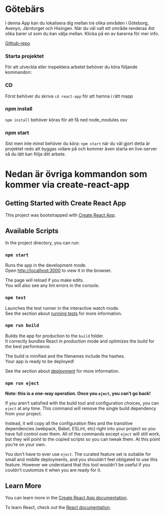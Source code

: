 # Götebärs
I denna App kan du lokalisera dig mellan tre olika områden i Göteborg, Avenyn, Järntorget och Hisingen. 
När du väl valt ett område renderas 4st olika barer ut som du kan välja mellan. Klicka på en av barerna för mer info. 

[Github-repo](https://github.com/Browbeans/Project-PHO)
### Starta projektet 
För att utveckla eller inspektera arbetet behöver du köra följande kommandon: 


### CD 

Först behöver du skriva `cd react-app` 
för att hamna i rätt mapp
### npm install 
`npm install` behöver köras för att få ned node_modules osv

### npm start
Sist men inte minst behöver du köra: 
`npm start` när du väl gjort detta är projektet redo att byggas vidare på och kommer även starta en live-server så du lätt kan följa ditt arbete. 






# Nedan är övriga kommandon som kommer via create-react-app

## Getting Started with Create React App

This project was bootstrapped with [Create React App](https://github.com/facebook/create-react-app).

## Available Scripts

In the project directory, you can run:

### `npm start`

Runs the app in the development mode.\
Open [http://localhost:3000](http://localhost:3000) to view it in the browser.

The page will reload if you make edits.\
You will also see any lint errors in the console.

### `npm test`

Launches the test runner in the interactive watch mode.\
See the section about [running tests](https://facebook.github.io/create-react-app/docs/running-tests) for more information.

### `npm run build`

Builds the app for production to the `build` folder.\
It correctly bundles React in production mode and optimizes the build for the best performance.

The build is minified and the filenames include the hashes.\
Your app is ready to be deployed!

See the section about [deployment](https://facebook.github.io/create-react-app/docs/deployment) for more information.

### `npm run eject`

**Note: this is a one-way operation. Once you `eject`, you can’t go back!**

If you aren’t satisfied with the build tool and configuration choices, you can `eject` at any time. This command will remove the single build dependency from your project.

Instead, it will copy all the configuration files and the transitive dependencies (webpack, Babel, ESLint, etc) right into your project so you have full control over them. All of the commands except `eject` will still work, but they will point to the copied scripts so you can tweak them. At this point you’re on your own.

You don’t have to ever use `eject`. The curated feature set is suitable for small and middle deployments, and you shouldn’t feel obligated to use this feature. However we understand that this tool wouldn’t be useful if you couldn’t customize it when you are ready for it.

## Learn More

You can learn more in the [Create React App documentation](https://facebook.github.io/create-react-app/docs/getting-started).

To learn React, check out the [React documentation](https://reactjs.org/).